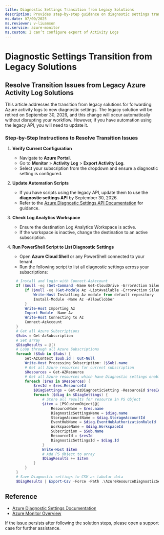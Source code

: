 ```yaml
---
title: Diagnostic Settings Transition from Legacy Solutions
description: Provides step-by-step guidance on diagnostic settings transition from legacy solutions.
ms.date: 07/09/2025
ms.reviewer: v-liuamson
ms.service: azure-monitor
ms.custom: I can’t configure export of Activity Logs
---
```

# Diagnostic Settings Transition from Legacy Solutions

## Resolve Transition Issues from Legacy Azure Activity Log Solutions

This article addresses the transition from legacy solutions for forwarding Azure activity logs to new diagnostic settings. The legacy solution will be retired on September 30, 2026, and this change will occur automatically without disrupting your workflow. However, if you have automation using the legacy API, you will need to update it.

### Step-by-Step Instructions to Resolve Transition Issues

1. **Verify Current Configuration**
   - Navigate to **Azure Portal**.
   - Go to **Monitor** > **Activity Log** > **Export Activity Log**.
   - Select your subscription from the dropdown and ensure a diagnostic setting is configured.

2. **Update Automation Scripts**
   - If you have scripts using the legacy API, update them to use the **diagnostic settings API** by September 30, 2026.
   - Refer to the [Azure Diagnostic Settings API Documentation](https://learn.microsoft.com/azure/azure-monitor/essentials/activity-log?tabs=powershell#legacy-collection-methods) for guidance.

3. **Check Log Analytics Workspace**
   - Ensure the destination Log Analytics Workspace is active.
   - If the workspace is inactive, change the destination to an active subscription.

4. **Run PowerShell Script to List Diagnostic Settings**
   - Open **Azure Cloud Shell** or any PowerShell connected to your tenant.
   - Run the following script to list all diagnostic settings across your subscriptions:
  
```powershell
     # Install and login with Connect-AzAccount
     If ($null -eq (Get-Command -Name Get-CloudDrive -ErrorAction SilentlyContinue)) {
         If ($null -eq (Get-Module Az -ListAvailable -ErrorAction SilentlyContinue)){
             Write-Host Installing Az module from default repository
             Install-Module -Name Az -AllowClobber
         }
         Write-Host Importing Az
         Import-Module -Name Az
         Write-Host Connecting to Az
         Connect-AzAccount
     }
     # Get all Azure Subscriptions
     $Subs = Get-AzSubscription
     # Set array
     $DiagResults = @()
     # Loop through all Azure Subscriptions
     foreach ($Sub in $Subs) {
         Set-AzContext $Sub.id | Out-Null
         Write-Host Processing Subscription: ($Sub).name
         # Get all Azure resources for current subscription
         $Resources = Get-AZResource
         # Get all Azure resources which have Diagnostic settings enabled and configured
         foreach ($res in $Resources) {
             $resId = $res.ResourceId
             $DiagSettings = Get-AzDiagnosticSetting -ResourceId $resId -WarningAction SilentlyContinue -ErrorAction SilentlyContinue | Where-Object { $_.Id -ne $null }
             foreach ($diag in $DiagSettings) {
                 # Store all results for resource in PS Object
                 $item = [PSCustomObject]@{
                     ResourceName = $res.name
                     DiagnosticSettingsName = $diag.name
                     StorageAccountName = $diag.StorageAccountId
                     EventHubName = $diag.EventHubAuthorizationRuleId
                     WorkspaceName = $diag.WorkspaceId
                     Subscription = $Sub.Name
                     ResourceId = $resId
                     DiagnosticSettingsId = $diag.Id
                 }
                 Write-Host $item
                 # Add PS Object to array
                 $DiagResults += $item
             }
         }
     }
     # Save Diagnostic settings to CSV as tabular data
     $DiagResults | Export-Csv -Force -Path .\AzureResourceDiagnosticSettings-$(get-date -f yyyy-MM-dd-HHmm).csv
```

## Reference
- [Azure Diagnostic Settings Documentation](https://learn.microsoft.com/azure/azure-monitor/essentials/activity-log?tabs=powershell#legacy-collection-methods)
- [Azure Monitor Overview](https://learn.microsoft.com/azure/azure-monitor/overview)

If the issue persists after following the solution steps, please open a support case for further assistance.
